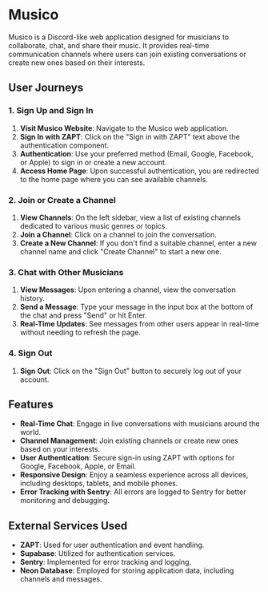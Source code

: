 # Musico

Musico is a Discord-like web application designed for musicians to collaborate, chat, and share their music. It provides real-time communication channels where users can join existing conversations or create new ones based on their interests.

## User Journeys

### 1. Sign Up and Sign In

1. **Visit Musico Website**: Navigate to the Musico web application.
2. **Sign In with ZAPT**: Click on the "Sign in with ZAPT" text above the authentication component.
3. **Authentication**: Use your preferred method (Email, Google, Facebook, or Apple) to sign in or create a new account.
4. **Access Home Page**: Upon successful authentication, you are redirected to the home page where you can see available channels.

### 2. Join or Create a Channel

1. **View Channels**: On the left sidebar, view a list of existing channels dedicated to various music genres or topics.
2. **Join a Channel**: Click on a channel to join the conversation.
3. **Create a New Channel**: If you don't find a suitable channel, enter a new channel name and click "Create Channel" to start a new one.

### 3. Chat with Other Musicians

1. **View Messages**: Upon entering a channel, view the conversation history.
2. **Send a Message**: Type your message in the input box at the bottom of the chat and press "Send" or hit Enter.
3. **Real-Time Updates**: See messages from other users appear in real-time without needing to refresh the page.

### 4. Sign Out

1. **Sign Out**: Click on the "Sign Out" button to securely log out of your account.

## Features

- **Real-Time Chat**: Engage in live conversations with musicians around the world.
- **Channel Management**: Join existing channels or create new ones based on your interests.
- **User Authentication**: Secure sign-in using ZAPT with options for Google, Facebook, Apple, or Email.
- **Responsive Design**: Enjoy a seamless experience across all devices, including desktops, tablets, and mobile phones.
- **Error Tracking with Sentry**: All errors are logged to Sentry for better monitoring and debugging.

## External Services Used

- **ZAPT**: Used for user authentication and event handling.
- **Supabase**: Utilized for authentication services.
- **Sentry**: Implemented for error tracking and logging.
- **Neon Database**: Employed for storing application data, including channels and messages.